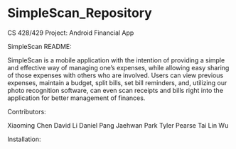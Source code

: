 # SimpleScan_Repository
CS 428/429 Project: Android Financial App

SimpleScan README:

SimpleScan is a mobile application with the intention of providing a simple and effective way of managing one’s expenses,
while allowing easy sharing of those expenses with others who are involved.  Users can view previous expenses, maintain a budget,
split bills, set bill reminders, and, utilizing our photo recognition software, can even scan receipts and bills right into the
application for better management of finances.

Contributors:

Xiaoming Chen
David Li
Daniel Pang
Jaehwan Park
Tyler Pearse
Tai Lin Wu

Installation:



